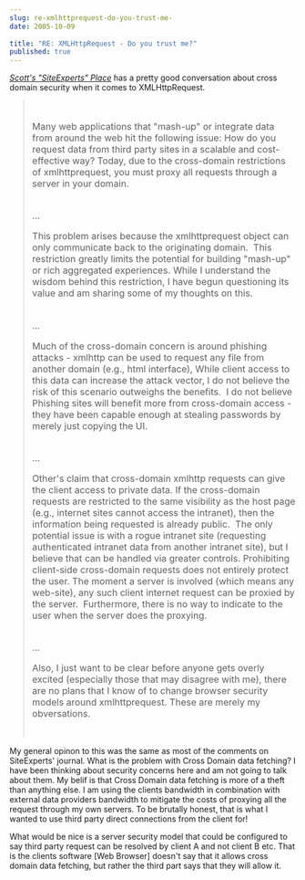 ```yaml
---
slug: re-xmlhttprequest-do-you-trust-me-
date: 2005-10-09
 
title: "RE: XMLHttpRequest - Do you trust me?"
published: true
---
```

<i>[Scott's "SiteExperts" Place](http://spaces.msn.com/members/siteexperts/Blog/cns!1pNcL8JwTfkkjv4gg6LkVCpw!2085.entry)</i> has a pretty good conversation about cross domain security when it comes to XMLHttpRequest.<p /><blockquote><div>
<div style="font-size: 115%;">
<br /><p>Many web applications that "mash-up" or integrate data from around the web hit the following issue: How do you request data from third party sites in a scalable and cost-effective way? Today, due to the cross-domain restrictions of xmlhttprequest, you must proxy all requests through a server in your domain. </p>
<br />...<br /><p>This problem arises because the xmlhttprequest object can only communicate back to the originating domain.  This restriction greatly limits the potential for building "mash-up" or rich aggregated experiences. While I understand the wisdom behind this restriction, I have begun questioning its value and am sharing some of my thoughts on this. </p>
<br />...<br /><p>Much of the cross-domain concern is around phishing attacks - xmlhttp can be used to request any file from another domain (e.g., html interface), While client access to this data can increase the attack vector, I do not believe the risk of this scenario outweighs the benefits.  I do not believe Phishing sites will benefit more from cross-domain access - they have been capable enough at stealing passwords by merely just copying the UI.  </p>
<br />...<br /><p>Other's claim that cross-domain xmlhttp requests can give the client access to private data. If the cross-domain requests are restricted to the same visibility as the host page (e.g., internet sites cannot access the intranet), then the information being requested is already public.  The only potential issue is with a rogue intranet site (requesting authenticated intranet data from another intranet site), but I believe that can be handled via greater controls. Prohibiting client-side cross-domain requests does not entirely protect the user. The moment a server is involved (which means any web-site), any such client internet request can be proxied by the server.  Furthermore, there is no way to indicate to the user when the server does the proxying.</p>
<br />...<br /><p>Also, I just want to be clear before anyone gets overly excited (especially those that may disagree with me), there are no plans that I know of to change browser security models around xmlhttprequest. These are merely my obversations.</p>
</div>
<br />
</div></blockquote><p />My general opinon to this was the same as most of the comments on SiteExperts' journal.  What is the problem with Cross Domain data fetching?  I have been thinking about security concerns here and am not going to talk about them.  My belif is that Cross Domain data fetching is more of a theft than anything else.  I am using the clients bandwidth in combination with external data providers bandwidth to mitigate the costs of proxying all the request through my own servers.  To be brutally honest, that is what I wanted to use third party direct connections from the client for!<p />What would be nice is a server security model that could be configured to say third party request can be resolved by client A and not client B etc.  That is the clients software [Web Browser] doesn't say that it allows cross domain data fetching, but rather the third part says that they will allow it.<p /><br />

